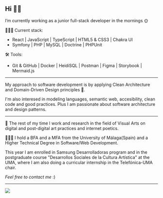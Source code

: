 ## Hi 👋🏻 

I’m currently working as a junior full-stack developer in the mornings 🌞

👩🏻‍💻 Current stack:
* React | JavaScript | TypeScript | HTML5 & CSS3 | Chakra UI
* Symfony | PHP | MySQL | Doctrine | PHPUnit 

🛠 Tools:
* Git & GitHub | Docker | HeidiSQL | Postman | Figma | Storybook | Mermaid.js

---

My approach to software development is by applying Clean Architecture and Domain-Driven Design principles 🌿.

I'm also interesed in modeling languages, semantic web, accesibility, clean code and good practices. Plus I am passionate about software architecture and design patterns. 


---

🌼 The rest of my time I work and research in the field of Visual Arts on digital and post-digital art practices and internet poetics. 

👩🏻‍🎓 I hold a BFA and a MFA from the University of Málaga(Spain) and a Higher Technical Degree in Software/Web Development.

This year I am enrolled in Samsung Desarrolladoras program and in the postgraduate course "Desarrollos Sociales de la Cultura Artística" at the UMA, where I am also doing a curricular internship in the Telefónica-UMA chair.

*Feel free to contact me* :)

---

![](https://komarev.com/ghpvc/?username=HadalyVillasclaras)